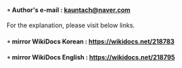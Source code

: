 #### $\circ$ Author's e-mail : kauntach@naver.com

For the explanation, please visit below links.

#### $\circ$ mirror WikiDocs Korean : https://wikidocs.net/218783
#### $\circ$ mirror WikiDocs English : https://wikidocs.net/218795

